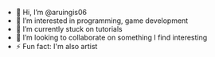 - 👋 Hi, I’m @aruingis06
- 👀 I’m interested in programming, game development
- 🌱 I’m currently stuck on tutorials
- 💞️ I’m looking to collaborate on something I find interesting
- ⚡ Fun fact: I'm also artist

<!---
aruingis06/aruingis06 is a ✨ special ✨ repository because its `README.md` (this file) appears on your GitHub profile.
You can click the Preview link to take a look at your changes.
--->
